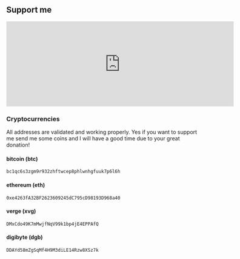 ## Support me

<iframe src="https://github.com/sponsors/marpme/card" title="Sponsor marpme" height="225" width="600" style="border: 0;"></iframe>

### Cryptocurrencies
All addresses are validated and working properly. Yes if you want to support me send me some coins and I will have a good time due to your great donation!

#### bitcoin (btc)

`bc1qc6s3zgm9r932zhftwcep8phlwnhgfuuk7p6l6h`

#### ethereum (eth)

`0xe4263fA32BF2623609245dC795cD98193D968a40`

#### verge (xvg)

`DMxCdo49K7mMwjfNqV99k1bp4jE4EPPAfQ`

#### digibyte (dgb)

`DDAYd58mZgSqMf4H9M3diLE14Rzw8XSz7k`
